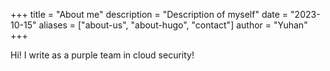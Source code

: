 +++
title = "About me"
description = "Description of myself" 
date = "2023-10-15"
aliases = ["about-us", "about-hugo", "contact"]
author = "Yuhan"
+++

Hi! I write as a purple team in cloud security!
